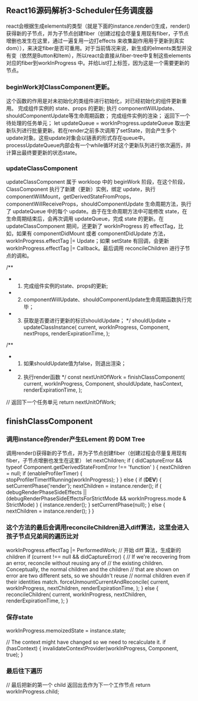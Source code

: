 ## React16源码解析3-Scheduler任务调度器

react会根据生成elements的类型（就是下面的instance.render()生成，render()获得新的子节点，并为子节点创建fiber（创建过程会尽量复用现有fiber，子节点增删也发生在这里，通过一遍复用一边打effects 来收集副作用用于更新到真实dom）），来决定fiber是否可重用。对于当前情况来说，新生成的elments类型并没有变（依然是Button和Item），所以react会直接从fiber-tree中复制这些elements对应的fiber到workInProgress 中。并给List打上标签，因为这是一个需要更新的节点。

### beginWork对ClassComponent更新。

这个函数的作用是对未初始化的类组件进行初始化，对已经初始化的组件更新重用。 完成组件实例的 state、props 的更新; 执行 componentWillUpdate、shouldComponentUpdate等生命周期函数； 完成组件实例的渲染； 返回下一个待处理的任务单元；
let updateQueue = workInProgress.updateQueue 取出更新队列进行批量更新。若在render之前多次调用了setState，则会产生多个update对象。这些update对象会以链表的形式存在queue中。
processUpdateQueue内部会有一个while循环对这个更新队列进行依次遍历，并计算出最终要更新的状态state。

### updateClassComponent 
updateClassComponent 属于 workloop 中的 beginWork 阶段，在这个阶段，ClassComponent 执行了新建（更新）实例，绑定 update，执行componentWillMount，getDerivedStateFromProps，componentWillReceiveProps，shouldComponentUpdate 生命周期方法，执行了 updateQueue 中的每个 update。由于在生命周期方法中可能修改 state，在生命周期结束后，会再次调用 updateQueue，完成 state 的更新。在 updateClassComponent 期间，还更新了 workInProgress 的 effectTag，比如，如果有 componentDidMount 或者 componentDidUpdate 方法，workInProgress.effectTag |= Update；如果 setState 有回调，会更新 workInProgress.effectTag |= Callback。最后调用 reconcileChildren 进行子节点的调和。

 /**
   * 1. 完成组件实例的state、props的更新;
   * 2. componentWillUpdate、shouldComponentUpdate生命周期函数执行完毕；
   * 3. 获取是否要进行更新的标识shouldUpdate；
   */
  shouldUpdate = updateClassInstance(
    current,
    workInProgress,
    Component,
    nextProps,
    renderExpirationTime,
  );

  /**
   * 1. 如果shouldUpdate值为false，则退出渲染；
   * 2. 执行render函数
   */
  const nextUnitOfWork = finishClassComponent(
    current,
    workInProgress,
    Component,
    shouldUpdate,
    hasContext,
    renderExpirationTime,
  );

  // 返回下一个任务单元
  return nextUnitOfWork;
  
  ## finishClassComponent 
  
  ### 调用instance的render产生ELement 的 DOM Tree
  调用render()获得新的子节点，并为子节点创建fiber（创建过程会尽量复用现有fiber，子节点增删也发生在这里）
 let nextChildren;
  if (
    didCaptureError &&
    typeof Component.getDerivedStateFromError !== 'function'
  ) {
    nextChildren = null;
    if (enableProfilerTimer) {
      stopProfilerTimerIfRunning(workInProgress);
    }
  } else {
    if (__DEV__) {
      setCurrentPhase('render');
      nextChildren = instance.render();
      if (
        debugRenderPhaseSideEffects ||
        (debugRenderPhaseSideEffectsForStrictMode &&
          workInProgress.mode & StrictMode)
      ) {
        instance.render();
      }
      setCurrentPhase(null);
    } else {
      nextChildren = instance.render();
    }
  }
  
  ### 这个方法的最后会调用reconcileChildren进入diff算法，这里会进入孩子节点兄弟间的遍历比对
   workInProgress.effectTag |= PerformedWork;
  // 开始 diff 算法，生成新的 children
  if (current !== null && didCaptureError) {
    // If we're recovering from an error, reconcile without reusing any of
    // the existing children. Conceptually, the normal children and the children
    // that are shown on error are two different sets, so we shouldn't reuse
    // normal children even if their identities match.
    forceUnmountCurrentAndReconcile(
      current,
      workInProgress,
      nextChildren,
      renderExpirationTime,
    );
  } else {
    reconcileChildren(
      current,
      workInProgress,
      nextChildren,
      renderExpirationTime,
    );
  }

### 保存state
  workInProgress.memoizedState = instance.state;

  // The context might have changed so we need to recalculate it.
  if (hasContext) {
    invalidateContextProvider(workInProgress, Component, true);
  }
  
  ### 最后往下遍历
  // 最后把新的第一个 child 返回出去作为下一个工作节点
  return workInProgress.child;

